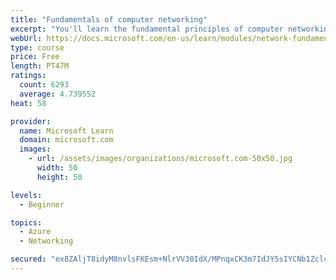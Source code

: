 ```yaml
---
title: "Fundamentals of computer networking"
excerpt: "You'll learn the fundamental principles of computer networking to prepare you for the Azure admin and developer learning paths."
webUrl: https://docs.microsoft.com/en-us/learn/modules/network-fundamentals/
type: course
price: Free
length: PT47M
ratings:
  count: 6293
  average: 4.739552
heat: 58

provider:
  name: Microsoft Learn
  domain: microsoft.com
  images:
    - url: /assets/images/organizations/microsoft.com-50x50.jpg
      width: 50
      height: 50

levels:
  - Beginner

topics:
  - Azure
  - Networking

secured: "ex8ZAljT8idyM8nvlsFKEsm+NlrVV30IdX/MPnqxCK3m7IdJY5sIYCNb1Zclcq9LuNXVARckUvaMSCIUIdquhAB4LKAQf7lg4v7Wo1bM2xHsXHQmI24vW3HomwvebpUkkwO/5WP6lGRVgo3gJt2HITddAVrnr/s3kPzofPZSoGHg1uRlQkJ5yQ7Eb5jr130I71g0GhKDmMju4msyAcl3oKwSKKF7jQxkX00hfcU0wNfiH3gMcy1oRBuS4dP6YWWl/3RorEdoZTwaUqYh4rzMDBiPh2M98ITWIen3iXPG+JPPRu/VgJgYg+xBKxDYfeSG28+VrxMNFBbjZieDs4CW/7lh5Yh/8anSwynlRDP8HL+EyOvvJyqrGvAhAWE2yLl1RfGicBQ7U/vvFDOcYv8gkTo+148LWdAlS6cZUhxkXIg=;dY4YwRQAzO5UPijg1qxWog=="
---
```


